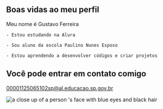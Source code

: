 ## Boas vidas ao meu perfil

  Meu nome é Gustavo Ferreira

    - Estou estudando na Alura

    - Sou aluno da escola Paulino Nunes Esposo

    - Estou aprendendo a desenvolver códigos e criar projetos

  ## Você pode entrar em contato comigo

00001125065102sp@al.educacao.sp.gov.br

  <img src="https://media1.tenor.com/m/eDyPoVxbo2gAAAAd/muichiro-tokito-muichiro.gif" alt="a close up of a person &#39;s face with blue eyes and black hair"/>
